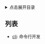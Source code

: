 <details>
<summary>点击展开目录</summary>

- [列表](#列表)

</details>


## 列表

* [cli](https://github.com/codegangsta/cli): 命令行开发

